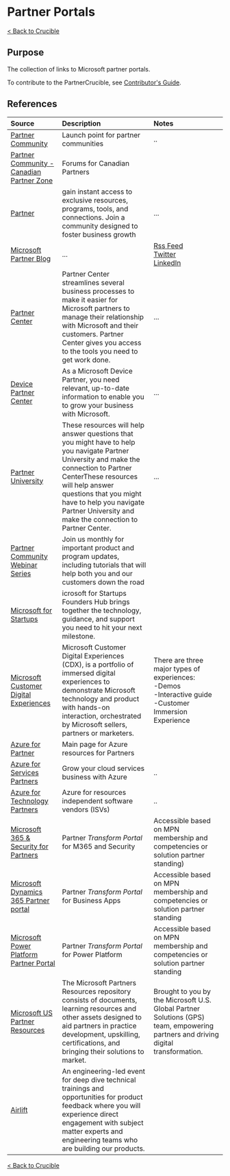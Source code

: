 # Partner Portals

[< Back to Crucible](./)

## Purpose

The collection of links to Microsoft partner portals.

To contribute to the PartnerCrucible, see [Contributor's Guide](ContributorsGuide).


## References


Source | Description | Notes
:----- | :-----  | :-----
[Partner Community](https://www.microsoftpartnercommunity.com/)| Launch point for partner communities| ..
[Partner Community - Canadian Partner Zone](https://www.microsoftpartnercommunity.com/t5/Canadian-Partner-Zone/ct-p/canadian-partner)| Forums for Canadian Partners |
[Partner](https://partner.microsoft.com)| gain instant access to exclusive resources, programs, tools, and connections. Join a community designed to foster business growth |...
[Microsoft Partner Blog](https://blogs.partner.microsoft.com/mpn/)|...|[Rss Feed](https://blogs.partner.microsoft.com/mpn/mpnfeed)<br>[Twitter](https://twitter.com/msPartner)<br>[LinkedIn](https://www.linkedin.com/showcase/microsoft-partner-network/)
[Partner Center](https://partner.microsoft.com/en-us/dashboard)| Partner Center streamlines several business processes to make it easier for Microsoft partners to manage their relationship with Microsoft and their customers. Partner Center gives you access to the tools you need to get work done.| ...
[Device Partner Center](https://devicepartner.microsoft.com/en-us/) | As a Microsoft Device Partner, you need relevant, up-to-date information to enable you to grow your business with Microsoft. | ...
[Partner University](https://partner.microsoft.com/en-us/training/assets/collection/faqs-partner-university#/)| These resources will help answer questions that you might have to help you navigate Partner University and make the connection to Partner CenterThese resources will help answer questions that you might have to help you navigate Partner University and make the connection to Partner Center. |...
[Partner Community Webinar Series](https://aka.ms/partnercall)|Join us monthly for important product and program updates, including tutorials that will help both you and our customers down the road|
[Microsoft for Startups](https://startups.microsoft.com/)|icrosoft for Startups Founders Hub brings together the technology, guidance, and support you need to hit your next milestone.|
[Microsoft Customer Digital Experiences](https://cdx.transform.microsoft.com)|Microsoft Customer Digital Experiences (CDX), is a portfolio of immersed digital experiences to demonstrate Microsoft technology and product with hands-on interaction, orchestrated by Microsoft sellers, partners or marketers. |There are three major types of experiences:<br>-Demos<br>-Interactive guide<br>-Customer Immersion Experience
[Azure for Partner](https://www.microsoft.com/azure/partners/)|Main page for Azure resources for Partners|
[Azure for Services Partners](https://www.microsoft.com/azure/partners/practices/the-opportunity)|Grow your cloud services business with Azure|..
[Azure for Technology Partners](https://azure.microsoft.com/en-us/partners/azure-technology-partners/)|Azure for resources  independent software vendors (ISVs)|..
[Microsoft 365 & Security for Partners](https://cloudpartners.transform.microsoft.com)|Partner *Transform Portal* for M365 and Security|Accessible based on MPN membership and competencies or solution partner standing)
[Microsoft Dynamics 365 Partner portal](https://dynamicspartners.transform.microsoft.com)|Partner *Transform Portal* for Business Apps|Accessible based on MPN membership and competencies or solution partner standing
[Microsoft Power Platform Partner Portal](https://powerplatformpartners.transform.microsoft.com)|Partner *Transform Portal* for Power Platform|Accessible based on MPN membership and competencies or solution partner standing
[Microsoft US Partner Resources](https://microsoft.github.io/PartnerResources/)| The Microsoft Partners Resources repository consists of documents, learning resources and other assets designed to aid partners in practice development, upskilling, certifications, and bringing their solutions to market. | Brought to you by the Microsoft U.S. Global Partner Solutions (GPS) team, empowering partners and driving digital transformation.
[Airlift](https://myairlift.microsoft.com/home_public)| An engineering-led event for deep dive technical trainings and opportunities for product feedback where you will experience direct engagement with subject matter experts and engineering teams who are building our products. |

[< Back to Crucible](./)